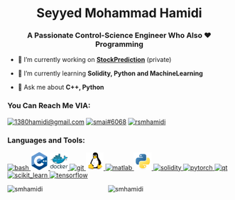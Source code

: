<h1 align="center">Seyyed Mohammad Hamidi</h1>
<h3 align="center">A Passionate Control-Science Engineer Who Also ❤️ Programming</h3>

- 🔭 I’m currently working on [**StockPrediction**](https://github.com/smhamidi/WrittenForFun_StockPrediction) (private)

- 🌱 I’m currently learning **Solidity, Python and MachineLearning**

- 💬 Ask me about **C++, Python**

<h3 align="left">You Can Reach Me VIA:</h3>
<p align="left">
<a href="mailto:1380hamidi@gmail.com" target="blank"><img align="center" src="https://upload.wikimedia.org/wikipedia/commons/7/7e/Gmail_icon_%282020%29.svg" alt="1380hamidi@gmail.com" height="35" width="35" /></a>
<a href="https://discord.com/users/986911034797330442" target="blank"><img align="center" src="https://www.svgrepo.com/show/353655/discord-icon.svg" alt="smai#6068" height="35" width="35" /></a>
<a href="https://t.me/rsmhamidi" target="blank"><img align="center" src="https://upload.wikimedia.org/wikipedia/commons/8/83/Telegram_2019_Logo.svg" alt="rsmhamidi" height="35" width="35" /></a>
</p>

<h3 align="left">Languages and Tools:</h3>
<p align="left"> <a href="https://www.gnu.org/software/bash/" target="_blank" rel="noreferrer"> <img src="https://upload.wikimedia.org/wikipedia/commons/4/4b/Bash_Logo_Colored.svg" alt="bash" width="40" height="40"/> </a> <a href="https://www.w3schools.com/cpp/" target="_blank" rel="noreferrer"> <img src="https://raw.githubusercontent.com/devicons/devicon/master/icons/cplusplus/cplusplus-original.svg" alt="cplusplus" width="40" height="40"/> </a> <a href="https://www.docker.com/" target="_blank" rel="noreferrer"> <img src="https://raw.githubusercontent.com/devicons/devicon/master/icons/docker/docker-original-wordmark.svg" alt="docker" width="40" height="40"/> </a> <a href="https://git-scm.com/" target="_blank" rel="noreferrer"> <img src="https://www.vectorlogo.zone/logos/git-scm/git-scm-icon.svg" alt="git" width="40" height="40"/> </a> <a href="https://www.linux.org/" target="_blank" rel="noreferrer"> <img src="https://raw.githubusercontent.com/devicons/devicon/master/icons/linux/linux-original.svg" alt="linux" width="40" height="40"/> </a> <a href="https://www.mathworks.com/" target="_blank" rel="noreferrer"> <img src="https://upload.wikimedia.org/wikipedia/commons/2/21/Matlab_Logo.png" alt="matlab" width="40" height="40"/> </a> <a href="https://www.python.org" target="_blank" rel="noreferrer"> <img src="https://raw.githubusercontent.com/devicons/devicon/master/icons/python/python-original.svg" alt="python" width="40" height="40"/> </a> <a href="https://soliditylang.org/" rel="noreferrer"> <img src="https://smartcontractprogrammer.com/static/media/logo.cae6ce4a.svg" alt="solidity" width="45" height="45"/> </a> <a href="https://pytorch.org/" target="_blank" rel="noreferrer"> <img src="https://www.vectorlogo.zone/logos/pytorch/pytorch-icon.svg" alt="pytorch" width="40" height="40"/> </a> <a href="https://www.qt.io/" target="_blank" rel="noreferrer"> <img src="https://upload.wikimedia.org/wikipedia/commons/0/0b/Qt_logo_2016.svg" alt="qt" width="40" height="40"/> </a> <a href="https://scikit-learn.org/" target="_blank" rel="noreferrer"> <img src="https://upload.wikimedia.org/wikipedia/commons/0/05/Scikit_learn_logo_small.svg" alt="scikit_learn" width="40" height="40"/> </a> <a href="https://www.tensorflow.org" target="_blank" rel="noreferrer"> <img src="https://www.vectorlogo.zone/logos/tensorflow/tensorflow-icon.svg" alt="tensorflow" width="40" height="40"/> </a> </p>

<div>
  <img width="45%" align="left" src="https://github-readme-stats.vercel.app/api/top-langs?username=smhamidi&theme=vue-dark&show_icons=true&locale=en&layout=compact&hide_border=true" alt="smhamidi" />
  <img width="50%"  src="https://github-readme-streak-stats.herokuapp.com/?user=smhamidi&theme=vue-dark&hide_border=true" alt="smhamidi" />
</div>
